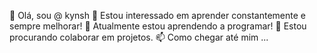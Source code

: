 👋 Olá, sou @ kynsh
👀 Estou interessado em aprender constantemente e sempre melhorar!
🌱 Atualmente estou aprendendo a programar!
💞️ Estou procurando colaborar em projetos.
📫 Como chegar até mim ...
